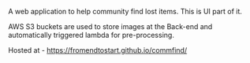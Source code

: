 A web application to help community find lost items. This is UI part of it.

AWS S3 buckets are used to store images at the Back-end and automatically triggered lambda for pre-processing.

Hosted at - https://fromendtostart.github.io/commfind/